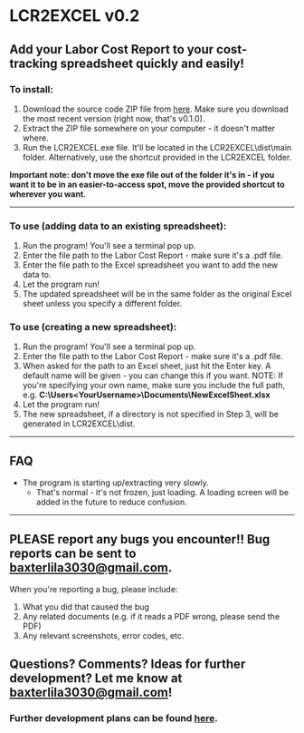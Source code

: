 # LCR2EXCEL v0.2
## Add your Labor Cost Report to your cost-tracking spreadsheet quickly and easily!

### To install:
1. Download the source code ZIP file from [here](https://github.com/SilverAbyss6808/LCR2EXCEL/tags). Make sure you download the most recent version (right now, that's v0.1.0).
2. Extract the ZIP file somewhere on your computer - it doesn't matter where.
3. Run the LCR2EXCEL.exe file. It'll be located in the LCR2EXCEL\dist\main folder. Alternatively, use the shortcut provided in the LCR2EXCEL folder.

**Important note: don't move the exe file out of the folder it's in - if you want it to be in an easier-to-access spot, move the provided shortcut to wherever you want.**

***

### To use (adding data to an existing spreadsheet):
1. Run the program! You'll see a terminal pop up.
2. Enter the file path to the Labor Cost Report - make sure it's a .pdf file.
3. Enter the file path to the Excel spreadsheet you want to add the new data to.
4. Let the program run!
5. The updated spreadsheet will be in the same folder as the original Excel sheet unless you specify a different folder.

### To use (creating a new spreadsheet):
1. Run the program! You'll see a terminal pop up.
2. Enter the file path to the Labor Cost Report - make sure it's a .pdf file.
3. When asked for the path to an Excel sheet, just hit the Enter key. A default name will be given - you can change this if you want. NOTE: If you're specifying your own name, make sure you include the full path, e.g. **C:\Users\<YourUsername>\Documents\NewExcelSheet.xlsx**
4. Let the program run!
5. The new spreadsheet, if a directory is not specified in Step 3, will be generated in LCR2EXCEL\dist\.

***

## FAQ
- The program is starting up/extracting very slowly.
  - That's normal - it's not frozen, just loading. A loading screen will be added in the future to reduce confusion.

***

## PLEASE report any bugs you encounter!! Bug reports can be sent to baxterlila3030@gmail.com.
When you're reporting a bug, please include:
1. What you did that caused the bug
2. Any related documents (e.g. if it reads a PDF wrong, please send the PDF)
3. Any relevant screenshots, error codes, etc.

## Questions? Comments? Ideas for further development? Let me know at **baxterlila3030@gmail.com**!
### Further development plans can be found [here](https://trello.com/b/dQQqO0qh/lcr2excel).
